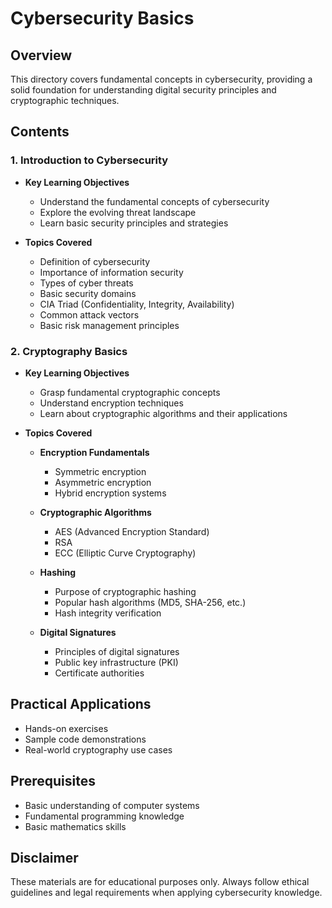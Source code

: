 # Cybersecurity Basics

## Overview
This directory covers fundamental concepts in cybersecurity, providing a solid foundation for understanding digital security principles and cryptographic techniques.

## Contents

### 1. Introduction to Cybersecurity
- **Key Learning Objectives**
  - Understand the fundamental concepts of cybersecurity
  - Explore the evolving threat landscape
  - Learn basic security principles and strategies

- **Topics Covered**
  - Definition of cybersecurity
  - Importance of information security
  - Types of cyber threats
  - Basic security domains
  - CIA Triad (Confidentiality, Integrity, Availability)
  - Common attack vectors
  - Basic risk management principles

### 2. Cryptography Basics
- **Key Learning Objectives**
  - Grasp fundamental cryptographic concepts
  - Understand encryption techniques
  - Learn about cryptographic algorithms and their applications

- **Topics Covered**
  - **Encryption Fundamentals**
    - Symmetric encryption
    - Asymmetric encryption
    - Hybrid encryption systems
  
  - **Cryptographic Algorithms**
    - AES (Advanced Encryption Standard)
    - RSA
    - ECC (Elliptic Curve Cryptography)
  
  - **Hashing**
    - Purpose of cryptographic hashing
    - Popular hash algorithms (MD5, SHA-256, etc.)
    - Hash integrity verification
  
  - **Digital Signatures**
    - Principles of digital signatures
    - Public key infrastructure (PKI)
    - Certificate authorities

## Practical Applications
- Hands-on exercises
- Sample code demonstrations
- Real-world cryptography use cases

## Prerequisites
- Basic understanding of computer systems
- Fundamental programming knowledge
- Basic mathematics skills

## Disclaimer
These materials are for educational purposes only. Always follow ethical guidelines and legal requirements when applying cybersecurity knowledge.
